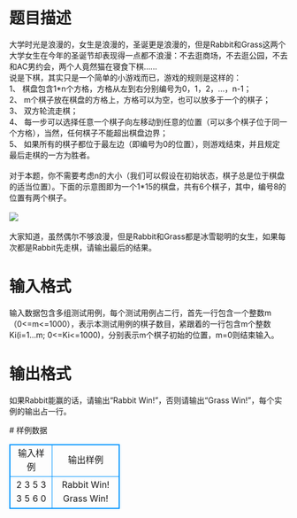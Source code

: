 # 

 
 # 题目描述 
<p>
大学时光是浪漫的，女生是浪漫的，圣诞更是浪漫的，但是Rabbit和Grass这两个大学女生在今年的圣诞节却表现得一点都不浪漫：不去逛商场，不去逛公园，不去和AC男约会，两个人竟然猫在寝食下棋……<br>说是下棋，其实只是一个简单的小游戏而已，游戏的规则是这样的：<br>1、  棋盘包含1*n个方格，方格从左到右分别编号为0，1，2，…，n-1；<br>2、  m个棋子放在棋盘的方格上，方格可以为空，也可以放多于一个的棋子；<br>3、  双方轮流走棋；<br>4、  每一步可以选择任意一个棋子向左移动到任意的位置（可以多个棋子位于同一个方格），当然，任何棋子不能超出棋盘边界；<br>5、  如果所有的棋子都位于最左边（即编号为0的位置），则游戏结束，并且规定最后走棋的一方为胜者。<br><br>对于本题，你不需要考虑n的大小（我们可以假设在初始状态，棋子总是位于棋盘的适当位置）。下面的示意图即为一个1*15的棋盘，共有6个棋子，其中，编号8的位置有两个棋子。<br><br><img src="/source/joyoi/tyvj-3031/img/aHR0cDovL3d3dy5qb3lvaS5jbi9wcm9ibGVtL3R5dmotMzAzMS9wcm9ibGVtc19pbWFnZXMvMzY1MC8xLmpwZw==.jpg"></img><br><br>大家知道，虽然偶尔不够浪漫，但是Rabbit和Grass都是冰雪聪明的女生，如果每次都是Rabbit先走棋，请输出最后的结果。</p> 

 
 # 输入格式 
<p>
输入数据包含多组测试用例，每个测试用例占二行，首先一行包含一个整数m（0<=m<=1000），表示本测试用例的棋子数目，紧跟着的一行包含m个整数Ki(i=1…m; 0<=Ki<=1000)，分别表示m个棋子初始的位置，m=0则结束输入。</p> 

 
 # 输出格式 
<p>
如果Rabbit能赢的话，请输出“Rabbit Win!”，否则请输出“Grass Win!”，每个实例的输出占一行。</p> 
# 样例数据
<style>
        table,table tr th, table tr td { border:1px solid #0094ff; }
        table { width: 200px; min-height: 25px; line-height: 25px; text-align: center; border-collapse: collapse;}   
    </style>
<table>
	<tr>
		<td>输入样例</td>
		<td>输出样例</td>
	</tr>
<tr><td>2 
3 5
3
3 5 6
0
</td><td>Rabbit Win!
Grass Win!</td></tr></table>
